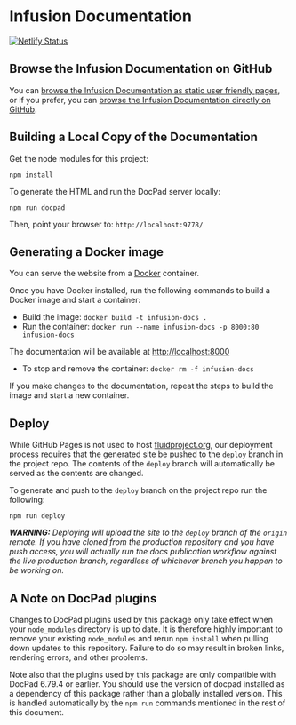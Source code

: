 # Infusion Documentation

[![Netlify Status](https://api.netlify.com/api/v1/badges/c9061766-d760-4eda-922f-da3b838a6013/deploy-status)](https://app.netlify.com/sites/fluid-infusion-docs/deploys)

## Browse the Infusion Documentation on GitHub

You can [browse the Infusion Documentation as static user friendly pages](http://docs.fluidproject.org/infusion/), or if
you prefer, you can [browse the Infusion Documentation directly on GitHub](src/documents).

## Building a Local Copy of the Documentation

Get the node modules for this project:

```shell
npm install
```

To generate the HTML and run the DocPad server locally:

```shell
npm run docpad
```

Then, point your browser to: `http://localhost:9778/`

## Generating a Docker image

You can serve the website from a [Docker](https://docs.docker.com/get-docker) container.

Once you have Docker installed, run the following commands to build a Docker image and start a container:

* Build the image: `docker build -t infusion-docs .`
* Run the container: `docker run --name infusion-docs -p 8000:80 infusion-docs`

The documentation will be available at [http://localhost:8000](http://localhost:8000)

* To stop and remove the container: `docker rm -f infusion-docs`

If you make changes to the documentation, repeat the steps to build the image and start a new container.

## Deploy

While GitHub Pages is not used to host [fluidproject.org](https://docs.fluidproject.org), our deployment process requires
that the generated site be pushed to the `deploy` branch in the project repo. The contents of the `deploy` branch will
automatically be served as the contents are changed.

To generate and push to the `deploy` branch on the project repo run the following:

```shell
npm run deploy
```

_**WARNING:** Deploying will upload the site to the `deploy` branch of the `origin` remote. If you have cloned
from the production repository and you have push access, you will actually run the docs publication
workflow against the live production branch, regardless of whichever branch you happen to be working on._

## A Note on DocPad plugins

Changes to DocPad plugins used by this package only take effect when your `node_modules` directory is up to date.  It is
therefore highly important to remove your existing `node_modules` and rerun `npm install` when pulling down updates to
this repository.  Failure to do so may result in broken links, rendering errors, and other problems.

Note also that the plugins used by this package are only compatible with DocPad 6.79.4 or earlier.  You should use the
version of docpad installed as a dependency of this package rather than a globally installed version.  This is handled
automatically by the `npm run` commands mentioned in the rest of this document.
